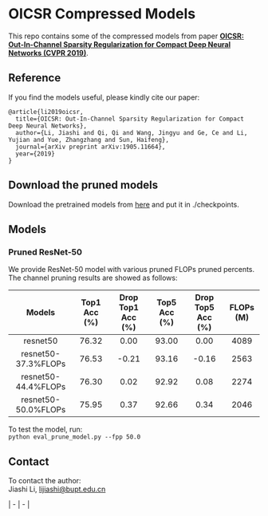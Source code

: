 # OICSR Compressed Models
This repo contains some of the compressed models from paper [**OICSR: Out-In-Channel Sparsity Regularization for Compact Deep Neural Networks (CVPR 2019)**](https://arxiv.org/abs/1905.11664).
## Reference
If you find the models useful, please kindly cite our paper:  
```
@article{li2019oicsr,
  title={OICSR: Out-In-Channel Sparsity Regularization for Compact Deep Neural Networks},
  author={Li, Jiashi and Qi, Qi and Wang, Jingyu and Ge, Ce and Li, Yujian and Yue, Zhangzhang and Sun, Haifeng},
  journal={arXiv preprint arXiv:1905.11664},
  year={2019}
}
```
## Download the pruned models
Download the pretrained models from [here](https://drive.google.com/drive/u/0/folders/10s98eW_25-xEHnpGsC3PsSU7PH5z681B) and put it in ./checkpoints.  
## Models  
### Pruned ResNet-50  
We provide ResNet-50 model with various pruned FLOPs pruned percents. The channel pruning results are showed as follows:  

|Models|Top1 Acc (%)|Drop Top1 Acc (%)|Top5 Acc (%)|Drop Top5 Acc (%)|FLOPs (M)|  
|:-:|:-:|:-:|:-:|:-:|:-:|  
|resnet50|76.32|0.00|93.00|0.00|4089|  
|resnet50-37.3%FLOPs|76.53|-0.21|93.16|-0.16|2563|  
|resnet50-44.4%FLOPs|76.30|0.02|92.92|0.08|2274|  
|resnet50-50.0%FLOPs|75.95|0.37|92.66|0.34|2046|  

To test the model, run:  
`python eval_prune_model.py --fpp 50.0`

## Contact
To contact the author:  
Jiashi Li, lijiashi@bupt.edu.cn

| - | - |




